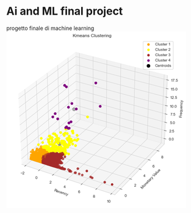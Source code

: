 # Ai and ML final project
 progetto finale di machine learning
![Kmeans Clustering 3D.png](https://github.com/Albofornari/275841/blob/main/Images/Kmeans%20Clustering%203D.png)
